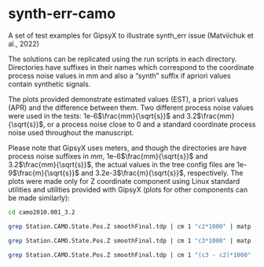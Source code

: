 # synth-err-camo
A set of test examples for GipsyX to illustrate synth_err issue (Matviichuk et al., 2022)

The solutions can be replicated using the run scripts in each directory. Directories have suffixes in their names which correspond to the coordinate process noise values in mm and also a “synth” suffix if apriori values contain synthetic signals. 

The plots provided demonstrate estimated values (EST), a priori values (APR) and the difference between them. Two different process noise values were used in the tests: 1e-6$\frac{mm}{\sqrt{s}}$ and 3.2$\frac{mm}{\sqrt{s}}$, or a process noise close to 0 and a standard coordinate process noise used throughout the manuscript. 

Please note that GipsyX uses meters, and though the directories are have process noise suffixes in $mm$, 1e-6$\frac{mm}{\sqrt{s}}$ and 3.2$\frac{mm}{\sqrt{s}}$, the actual values in the tree config files are 1e-9$\frac{m}{\sqrt{s}}$ and 3.2e-3$\frac{m}{\sqrt{s}}$, respectively. The plots were made only for Z coordinate component using Linux standard utilities and utilities provided with GipsyX (plots for other components can be made similarly):

```bash
cd camo2010.001_3.2
```
```bash
grep Station.CAMO.State.Pos.Z smoothFinal.tdp | cm 1 "c2*1000" | matp -nk -xl "Hours Past 2010-01-01 00:00:00" -secPast -fmtX "%H" -yl "(mm)" -t "Pos.Z APR at CAMO" -png APR_Z.png
```

```bash
grep Station.CAMO.State.Pos.Z smoothFinal.tdp | cm 1 "c3*1000" | matp -nk -xl "Hours Past 2010-01-01 00:00:00" -secPast -fmtX "%H" -yl "(mm)" -t "Pos.Z EST at CAMO" -png EST_Z.png
```

```bash
grep Station.CAMO.State.Pos.Z smoothFinal.tdp | cm 1 "(c3 - c2)*1000" | matp -nk -xl "Hours Past 2010-01-01 00:00:00" -secPast -fmtX "%H" -yl "(mm)" -t "Pos.Z EST - APR at CAMO" -png diff_EST_APR_Z.png
```

